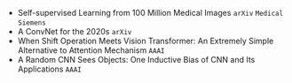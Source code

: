 * Self-supervised Learning from 100 Million Medical Images `arXiv` `Medical` `Siemens`
* A ConvNet for the 2020s `arXiv`
* When Shift Operation Meets Vision Transformer: An Extremely Simple Alternative to Attention Mechanism `AAAI`
* A Random CNN Sees Objects: One Inductive Bias of CNN and Its Applications `AAAI`
